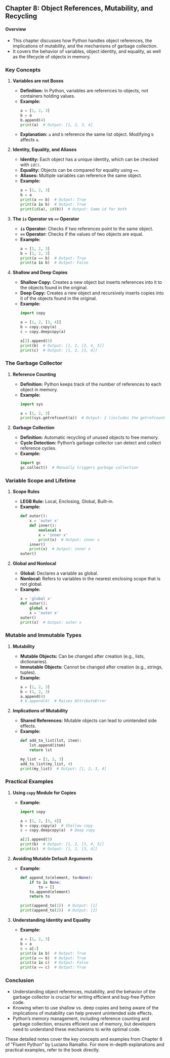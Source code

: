 ## Chapter 8: Object References, Mutability, and Recycling

#### Overview
- This chapter discusses how Python handles object references, the implications of mutability, and the mechanisms of garbage collection.
- It covers the behavior of variables, object identity, and equality, as well as the lifecycle of objects in memory.

### Key Concepts

1. **Variables are not Boxes**
   - **Definition:** In Python, variables are references to objects, not containers holding values.
   - **Example:**
     ```python
     a = [1, 2, 3]
     b = a
     b.append(4)
     print(a)  # Output: [1, 2, 3, 4]
     ```
   - **Explanation:** `a` and `b` reference the same list object. Modifying `b` affects `a`.

2. **Identity, Equality, and Aliases**
   - **Identity:** Each object has a unique identity, which can be checked with `id()`.
   - **Equality:** Objects can be compared for equality using `==`.
   - **Aliases:** Multiple variables can reference the same object.
   - **Example:**
     ```python
     a = [1, 2, 3]
     b = a
     print(a == b)  # Output: True
     print(a is b)  # Output: True
     print(id(a), id(b))  # Output: Same id for both
     ```

3. **The `is` Operator vs `==` Operator**
   - **`is` Operator:** Checks if two references point to the same object.
   - **`==` Operator:** Checks if the values of two objects are equal.
   - **Example:**
     ```python
     a = [1, 2, 3]
     b = [1, 2, 3]
     print(a == b)  # Output: True
     print(a is b)  # Output: False
     ```

4. **Shallow and Deep Copies**
   - **Shallow Copy:** Creates a new object but inserts references into it to the objects found in the original.
   - **Deep Copy:** Creates a new object and recursively inserts copies into it of the objects found in the original.
   - **Example:**
     ```python
     import copy

     a = [1, 2, [3, 4]]
     b = copy.copy(a)
     c = copy.deepcopy(a)

     a[2].append(5)
     print(b)  # Output: [1, 2, [3, 4, 5]]
     print(c)  # Output: [1, 2, [3, 4]]
     ```

### The Garbage Collector

1. **Reference Counting**
   - **Definition:** Python keeps track of the number of references to each object in memory.
   - **Example:**
     ```python
     import sys

     a = [1, 2, 3]
     print(sys.getrefcount(a))  # Output: 2 (includes the getrefcount argument)
     ```

2. **Garbage Collection**
   - **Definition:** Automatic recycling of unused objects to free memory.
   - **Cycle Detection:** Python’s garbage collector can detect and collect reference cycles.
   - **Example:**
     ```python
     import gc
     gc.collect()  # Manually triggers garbage collection
     ```

### Variable Scope and Lifetime

1. **Scope Rules**
   - **LEGB Rule:** Local, Enclosing, Global, Built-in.
   - **Example:**
     ```python
     def outer():
         x = 'outer x'
         def inner():
             nonlocal x
             x = 'inner x'
             print(x)  # Output: inner x
         inner()
         print(x)  # Output: inner x
     outer()
     ```

2. **Global and Nonlocal**
   - **Global:** Declares a variable as global.
   - **Nonlocal:** Refers to variables in the nearest enclosing scope that is not global.
   - **Example:**
     ```python
     x = 'global x'
     def outer():
         global x
         x = 'outer x'
     outer()
     print(x)  # Output: outer x
     ```

### Mutable and Immutable Types

1. **Mutability**
   - **Mutable Objects:** Can be changed after creation (e.g., lists, dictionaries).
   - **Immutable Objects:** Cannot be changed after creation (e.g., strings, tuples).
   - **Example:**
     ```python
     a = [1, 2, 3]
     b = (1, 2, 3)
     a.append(4)
     # b.append(4)  # Raises AttributeError
     ```

2. **Implications of Mutability**
   - **Shared References:** Mutable objects can lead to unintended side effects.
   - **Example:**
     ```python
     def add_to_list(lst, item):
         lst.append(item)
         return lst

     my_list = [1, 2, 3]
     add_to_list(my_list, 4)
     print(my_list)  # Output: [1, 2, 3, 4]
     ```

### Practical Examples

1. **Using `copy` Module for Copies**
   - **Example:**
     ```python
     import copy

     a = [1, 2, [3, 4]]
     b = copy.copy(a)  # Shallow copy
     c = copy.deepcopy(a)  # Deep copy

     a[2].append(5)
     print(b)  # Output: [1, 2, [3, 4, 5]]
     print(c)  # Output: [1, 2, [3, 4]]
     ```

2. **Avoiding Mutable Default Arguments**
   - **Example:**
     ```python
     def append_to(element, to=None):
         if to is None:
             to = []
         to.append(element)
         return to

     print(append_to(1))  # Output: [1]
     print(append_to(2))  # Output: [2]
     ```

3. **Understanding Identity and Equality**
   - **Example:**
     ```python
     a = [1, 2, 3]
     b = a
     c = a[:]
     print(a is b)  # Output: True
     print(a == b)  # Output: True
     print(a is c)  # Output: False
     print(a == c)  # Output: True
     ```

### Conclusion
- Understanding object references, mutability, and the behavior of the garbage collector is crucial for writing efficient and bug-free Python code.
- Knowing when to use shallow vs. deep copies and being aware of the implications of mutability can help prevent unintended side effects.
- Python’s memory management, including reference counting and garbage collection, ensures efficient use of memory, but developers need to understand these mechanisms to write optimal code.

These detailed notes cover the key concepts and examples from Chapter 8 of "Fluent Python" by Luciano Ramalho. For more in-depth explanations and practical examples, refer to the book directly.